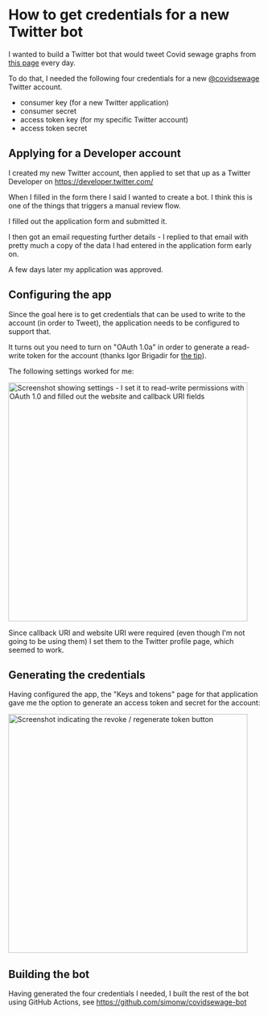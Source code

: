 # How to get credentials for a new Twitter bot

I wanted to build a Twitter bot that would tweet Covid sewage graphs from [this page](https://covid19.sccgov.org/dashboard-wastewater) every day.

To do that, I needed the following four credentials for a new [@covidsewage](https://twitter.com/covidsewage) Twitter account.

- consumer key (for a new Twitter application)
- consumer secret
- access token key (for my specific Twitter account)
- access token secret

## Applying for a Developer account

I created my new Twitter account, then applied to set that up as a Twitter Developer on https://developer.twitter.com/

When I filled in the form there I said I wanted to create a bot. I think this is one of the things that triggers a manual review flow.

I filled out the application form and submitted it.

I then got an email requesting further details - I replied to that email with pretty much a copy of the data I had entered in the application form early on.

A few days later my application was approved.

## Configuring the app

Since the goal here is to get credentials that can be used to write to the account (in order to Tweet), the application needs to be configured to support that.

It turns out you need to turn on "OAuth 1.0a" in order to generate a read-write token for the account (thanks Igor Brigadir for [the tip](https://twitter.com/IgorBrigadir/status/1515766922742272004)).

The following settings worked for me:

<img width="475" alt="Screenshot showing settings - I set it to read-write permissions with OAuth 1.0 and filled out the website and callback URI fields" src="https://user-images.githubusercontent.com/9599/163735286-d5e64f63-6d70-4a41-9a6f-975e1e918c1c.png">

Since callback URI and website URI were required (even though I'm not going to be using them) I set them to the Twitter profile page, which seemed to work.

## Generating the credentials

Having configured the app, the "Keys and tokens" page for that application gave me the option to generate an access token and secret for the account:

<img width="475" alt="Screenshot indicating the revoke / regenerate token button" src="https://user-images.githubusercontent.com/9599/163735341-44fae6ca-5c16-4798-a15b-53112750b54e.png">

## Building the bot

Having generated the four credentials I needed, I built the rest of the bot using GitHub Actions, see https://github.com/simonw/covidsewage-bot

